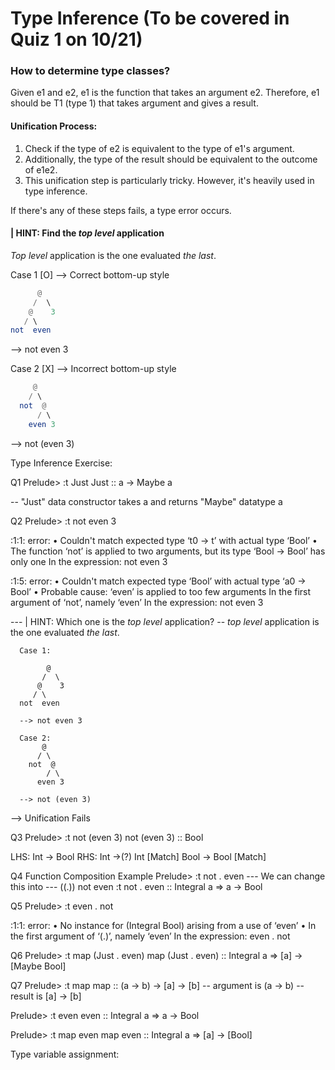 # Type Inference (To be covered in Quiz 1 on 10/21)

### How to determine type classes?

Given e1 and e2, e1 is the function that takes an argument e2.
Therefore, e1 should be T1 (type 1) that takes argument and gives a result.

#### Unification Process:
1. Check if the type of e2 is equivalent to the type of e1's argument.
2. Additionally, the type of the result should be equivalent to the outcome of e1e2.
3. This unification step is particularly tricky. However, it's heavily used in type inference.

If there's any of these steps fails, a type error occurs.


#### | HINT: Find the *top level* application
*Top level* application is the one evaluated *the last*.


Case 1 [O] --> Correct bottom-up style
```Haskell
      @
     /  \
    @    3
   / \
not  even
```
--> not even 3


Case 2 [X] --> Incorrect bottom-up style
```Haskell
     @
    / \
  not  @
      / \
    even 3
```
--> not (even 3)




Type Inference Exercise:

Q1
Prelude> :t Just
Just :: a -> Maybe a

-- "Just" data constructor takes a and returns "Maybe" datatype a

Q2
Prelude> :t not even 3

<interactive>:1:1: error:
    • Couldn't match expected type ‘t0 -> t’ with actual type ‘Bool’
    • The function ‘not’ is applied to two arguments,
      but its type ‘Bool -> Bool’ has only one
      In the expression: not even 3

<interactive>:1:5: error:
    • Couldn't match expected type ‘Bool’ with actual type ‘a0 -> Bool’
    • Probable cause: ‘even’ is applied to too few arguments
      In the first argument of ‘not’, namely ‘even’
      In the expression: not even 3

--- | HINT: Which one is the *top level* application?
-- *top level* application is the one evaluated *the last*.

      Case 1:

            @
           /  \
          @    3
         / \
      not  even

      --> not even 3

      Case 2:
           @
          / \
        not  @
            / \
          even 3

      --> not (even 3)

--> Unification Fails


Q3
Prelude> :t not (even 3)
not (even 3) :: Bool

LHS: Int -> Bool
RHS: Int ->(?) Int [Match]
Bool -> Bool [Match]

Q4 Function Composition Example
Prelude> :t not . even
--- We can change this into
--- ((.)) not even :t 
not . even :: Integral a => a -> Bool

Q5
Prelude> :t even . not

<interactive>:1:1: error:
    • No instance for (Integral Bool) arising from a use of ‘even’
    • In the first argument of ‘(.)’, namely ‘even’
      In the expression: even . not

Q6
Prelude> :t map (Just . even)
map (Just . even) :: Integral a => [a] -> [Maybe Bool]

Q7
Prelude> :t map
map :: (a -> b) -> [a] -> [b]
-- argument is (a -> b)
-- result is [a] -> [b]

Prelude> :t even
even :: Integral a => a -> Bool

Prelude> :t map even
map even :: Integral a => [a] -> [Bool]

Type variable assignment:
